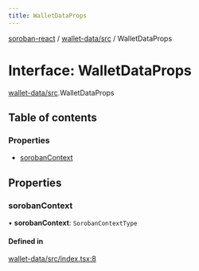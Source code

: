 ```yaml
---
title: WalletDataProps
---
```

[soroban-react](../README.md) / [wallet-data/src](../modules/wallet_data_src.md) / WalletDataProps

# Interface: WalletDataProps

[wallet-data/src](../modules/wallet_data_src.md).WalletDataProps

## Table of contents

### Properties

- [sorobanContext](wallet_data_src.WalletDataProps.md#sorobancontext)

## Properties

### sorobanContext

• **sorobanContext**: `SorobanContextType`

#### Defined in

[wallet-data/src/index.tsx:8](https://github.com/paltalabs/soroban-react/blob/cce29de/packages/wallet-data/src/index.tsx#L8)
